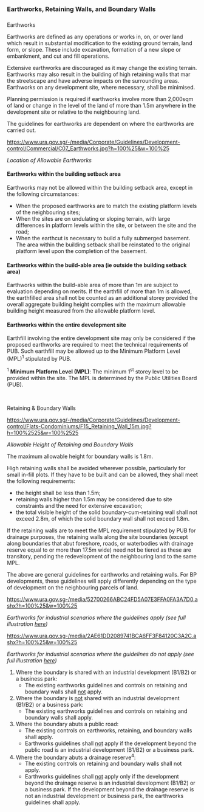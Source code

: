 ### Earthworks, Retaining Walls, and Boundary Walls

### 

<a href="#Table-3" class="collapsible collapsed"
data-toggle="collapse"></a>

Earthworks

Earthworks are defined as any operations or works in, on, or over land
which result in substantial modification to the existing ground terrain,
land form, or slope. These include excavation, formation of a new slope
or embankment, and cut and fill operations.

Extensive earthworks are discouraged as it may change the existing
terrain. Earthworks may also result in the building of high retaining
walls that mar the streetscape and have adverse impacts on the
surrounding areas. Earthworks on any development site, where necessary,
shall be minimised.

Planning permission is required if earthworks involve more than 2,000sqm
of land or change in the level of the land of more than 1.5m anywhere in
the development site or relative to the neighbouring land.

The guidelines for earthworks are dependent on where the earthworks are
carried out.

<https://www.ura.gov.sg/-/media/Corporate/Guidelines/Development-control/Commercial/C07_Earthworks.jpg?h=100%25&w=100%25>

*Location of Allowable Earthworks*

<a href="#Earthworks-Setback" class="collapsible collapsed"
data-parent="#Table-31" data-toggle="collapse"></a>

#### Earthworks within the building setback area

Earthworks may not be allowed within the building setback area, except
in the following circumstances:

-   When the proposed earthworks are to match the existing platform
    levels of the neighbouring sites;
-   When the sites are on undulating or sloping terrain, with large
    differences in platform levels within the site, or between the site
    and the road;
-   When the earthcut is necessary to build a fully submerged basement.
    The area within the building setback shall be reinstated to the
    original platform level upon the completion of the basement.

<a href="#Earthworks-Buildable" class="collapsible collapsed"
data-parent="#Table-31" data-toggle="collapse"></a>

#### Earthworks within the build-able area (ie outside the building setback area)

Earthworks within the build-able area of more than 1m are subject to
evaluation depending on merits. If the earthfill of more than 1m is
allowed, the earthfilled area shall not be counted as an additional
storey provided the overall aggregate building height complies with the
maximum allowable building height measured from the allowable platform
level.

<a href="#Earthworks-Site" class="collapsible collapsed"
data-parent="#Table-31" data-toggle="collapse"></a>

#### Earthworks within the entire development site

Earthfill involving the entire development site may only be considered
if the proposed earthworks are required to meet the technical
requirements of PUB. Such earthfill may be allowed up to the Minimum
Platform Level (MPL)<sup>1</sup> stipulated by PUB.

<sup>1</sup> **Minimum Platform Level (MPL)**: The minimum
1<sup>st</sup> storey level to be provided within the site. The MPL is
determined by the Public Utilities Board (PUB).

 

<a href="#Retaining-Boundary-Walls" class="collapsible collapsed"
data-toggle="collapse"></a>

Retaining & Boundary Walls

<https://www.ura.gov.sg/-/media/Corporate/Guidelines/Development-control/Flats-Condominiums/F15_Retaining_Wall_15m.jpg?h=100%2525&w=100%2525>

*Allowable Height of Retaining and Boundary Walls*

The maximum allowable height for boundary walls is 1.8m.

High retaining walls shall be avoided wherever possible, particularly
for small in-fill plots. If they have to be built and can be allowed,
they shall meet the following requirements:

-   the height shall be less than 1.5m;
-   retaining walls higher than 1.5m may be considered due to site
    constraints and the need for extensive excavation;
-   the total visible height of the solid boundary-cum-retaining wall
    shall not exceed 2.8m, of which the solid boundary wall shall not
    exceed 1.8m.

If the retaining walls are to meet the MPL requirement stipulated by PUB
for drainage purposes, the retaining walls along the site boundaries
(except along boundaries that abut foreshore, roads, or waterbodies with
drainage reserve equal to or more than 17.5m wide) need not be tiered as
these are transitory, pending the redevelopment of the neighbouring land
to the same MPL.

The above are general guidelines for earthworks and retaining walls. For
BP developments, these guidelines will apply differently depending on
the type of development on the neighbouring parcels of land.

<https://www.ura.gov.sg-/media/52700266ABC24FD5A07E3FFA0FA3A7D0.ashx?h=100%25&w=100%25>

*Earthworks for industrial scenarios where the guidelines apply (see
full illustration
<a href="-/media/52700266ABC24FD5A07E3FFA0FA3A7D0.ashx"
target="_blank">here</a>)*

<https://www.ura.gov.sg-/media/2AE61DD2089741BCA6FF3F84120C3A2C.ashx?h=100%25&w=100%25>

*Earthworks for industrial scenarios where the guidelines do not apply
(see full illustration
<a href="-/media/2AE61DD2089741BCA6FF3F84120C3A2C.ashx"
target="_blank">here</a>)*

1.  Where the boundary is shared with an industrial development (B1/B2)
    or a business park:
    -   The existing earthworks guidelines and controls on retaining and
        boundary walls
        shall <span style="text-decoration: underline;">not</span>
        apply.
2.  Where the boundary is
    <span style="text-decoration: underline;">not</span> shared with an
    industrial development (B1/B2) or a business park:
    -   The existing earthworks guidelines and controls on retaining and
        boundary walls shall apply.
3.  Where the boundary abuts a public road:
    -   The existing controls on earthworks, retaining, and boundary
        walls shall apply.
    -   Earthworks guidelines
        shall <span style="text-decoration: underline;">not</span> apply
        if the development beyond the public road is an industrial
        development (B1/B2) or a business park.
4.  Where the boundary abuts a drainage reserve<sup>4</sup>:
    -   The existing controls on retaining and boundary walls shall not
        apply.
    -   Earthworks guidelines shall
        <span style="text-decoration: underline;">not</span> apply only
        if the development beyond the drainage reserve is an industrial
        development (B1/B2) or a business park. If the development
        beyond the drainage reserve is not an industrial development or
        business park, the earthworks guidelines shall apply.
